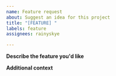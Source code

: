 ```yaml
---
name: Feature request
about: Suggest an idea for this project
title: "[FEATURE] "
labels: feature
assignees: rainyskye

---
```


**Describe the feature you'd like**
<!--A clear and concise description of what you want to be added.-->

**Additional context**
<!--Add any other context or screenshots about the feature request here.-->
